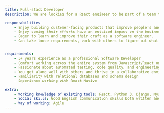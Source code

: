 ```yaml
---
title: Full-stack Developer
description: We are looking for a React engineer to be part of a team that is working on a large web application for a client in the Services industry. The primary responsibility will be to design, develop and maintain user facing features for our client's application.

responsabilities:
    - Enjoy building customer-facing products that improve people's and pet's lives!
    - Enjoy seeing their efforts have an outsized impact on the business and our customers.
    - Eager to learn and improve their craft as a software engineer.
    - Can take loose requirements, work with others to figure out what needs to be done, and drive a project forward.


requirements:
    - 3+ years experience as a professional Software Developer
    - Comfort working across the entire system from Javascript/React on the frontend to Python on the backend (or at least good experience with one of them and the openness to learn the other technology)
    - Passionate about automated testing, code quality, and engineering best practices
    - You get along well with others and thrive in a collaborative environment
    - Familiarity with relational databases and schema design
    - Experience working with React Native

extra:
    - Working knowledge of existing tools: React, Python 3, Django, Mysql, Postgresql, DRF, Docker
    - Social skills: Good English communication skills both written and verbal, Detail-oriented, Able to work both independently and within a team environment
    - Way of working: Agile
---
```

